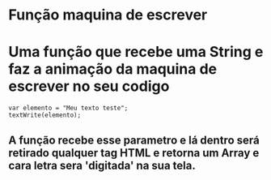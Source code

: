 <h1><b> Função maquina de escrever</b></h1>

# Uma função que recebe uma String e faz a animação da maquina de escrever no seu codigo

````
var elemento = "Meu texto teste";
textWrite(elemento);
````

## A função recebe esse parametro e lá dentro será retirado qualquer tag HTML e retorna um Array e cara letra sera 'digitada' na sua tela.